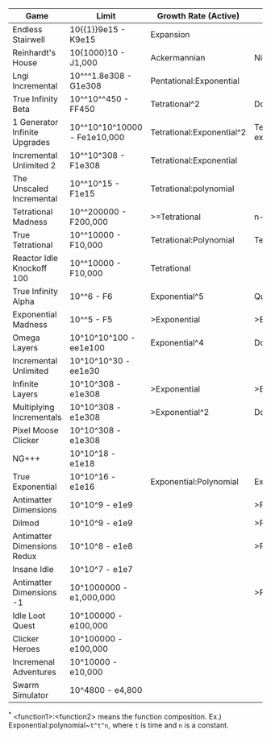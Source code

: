 | Game                          | Limit                        | Growth Rate (Active)      | Growth Rate (Idle)             | Creator         | Link                                                               |
|-------------------------------|------------------------------|---------------------------|--------------------------------|-----------------|--------------------------------------------------------------------|
| Endless Stairwell             | 10{{1}}9e15 - K9e15          | Expansion                 |                                | Demonin         | https://demonins-item-shop.demonin.repl.co/games/endlessStairwell/ |
| Reinhardt's House             | 10{1000}10 - J1,000          | Ackermannian              | Nil                            | Reinhardt       | https://reinhardt-c.github.io/ReinHouse/                           |
| Lngi Incremental              | 10^^^1.8e308 - G1e308        | Pentational:Exponential   |                                | Katakana        | https://lngi-incremental.glitch.me/                                |
| True Infinity Beta            | 10^^10^^450 - FF450          | Tetrational^2             | Doubly Tetrational             | Reinhardt       | https://reinhardt-c.github.io/TrueInfinity/beta                    |
| 1 Generator Infinite Upgrades | 10^^10^10^10000 - Fe1e10,000 | Tetrational:Exponential^2 | Tetrational:doubly exponential | Naruyoko        | https://naruyoko.github.io/one-generator--infinite-upgrades/       |
| Incremental Unlimited 2       | 10^^10^308 - F1e308          | Tetrational:Exponential   |                                | Number Engineer | N/A                                                                |
| The Unscaled Incremental      | 10^^10^15 - F1e15            | Tetrational:polynomial    |                                | SuperSpruce     | https://superspruce.github.io/TheUnscaledIncremental/              |
| Tetrational Madness           | 10^^200000 - F200,000        | >=Tetrational             | n-ply exponential              | Patcail         | https://scratch.mit.edu/projects/341525196/                        |
| True Tetrational              | 10^^10000 - F10,000          | Tetrational:Polynomial    | Tetrational:polynomial         | Patcail         | https://scratch.mit.edu/projects/310919497/                        |
| Reactor Idle Knockoff 100     | 10^^10000 - F10,000          | Tetrational               |                                | Redfire         | https://redfire75369.github.io/Reactor-Idle-Knockoff-100/          |
| True Infinity Alpha           | 10^^6 - F6                   | Exponential^5             | Quintuply exponential          | Reinhardt       | https://reinhardt-c.github.io/TrueInfinity/alpha/                  |
| Exponential Madness           | 10^^5 - F5                   | >Exponential              | >Exponential                   | TheTastyPi      | https://thetastypi.github.io/Exponential-Madness/                  |
| Omega Layers                  | 10^10^10^100 - ee1e100       | Exponential^4             | Doubly exponential.            | VeproGames      | https://veprogames.github.io/omega-layers/                         |
| Incremental Unlimited         | 10^10^10^30 - ee1e30         |                           |                                | Number Engineer | N/A                                                                |
| Infinite Layers               | 10^10^308 - e1e308           | >Exponential              | >Exponential                   | dan-simon       | https://dan-simon.github.io/misc/b2/                               |
| Multiplying Incrementals      | 10^10^308 - e1e308           | >Exponential^2            | Doubly exponential             | JohnathanTBG    | https://scratch.mit.edu/projects/325680353/                        |
| Pixel Moose Clicker           | 10^10^308 - e1e308           |                           |                                | greenshaman     | https://scratch.mit.edu/projects/337681661/                        |
| NG+++                         | 10^10^18 - e1e18             |                           |                                | Aarex           | https://raw.githack.com/aarextiaokhiao/IvarK.github.io/master/     |
| True Exponential              | 10^10^16 - e1e16             | Exponential:Polynomial    | Exponential:polynomial         | angarg12        | https://angarg12.github.io/TrueExponential/                        |
| Antimatter Dimensions         | 10^10^9 - e1e9               |                           | >Polynomial                    | Hevipelle       | http://ivark.github.io/                                            |
| Dilmod                        | 10^10^9 - e1e9               |                           | >Polynomial                    | Despacit        | https://dilmod.glitch.me/                                          |
| Antimatter Dimensions Redux   | 10^10^8 - e1e8               |                           | >Polynomial                    | Despacit        | https://ad2-thing.glitch.me/                                       |
| Insane Idle                   | 10^10^7 - e1e7               |                           |                                | keinniemand     | https://keinniemand.github.io/InsaneIdle/                          |
| Antimatter Dimensions -1      | 10^1000000 - e1,000,000      |                           | >Polynomial                    | Soul147         | https://bit.ly/2NJeSTu/                                            |
| Idle Loot Quest               | 10^100000 - e100,000         |                           |                                | TopCog          | N/A                                                                |
| Clicker Heroes                | 10^100000 - e100,000         |                           |                                | PlaySaurus      | https://www.clickerheroes.com/                                     |
| Incremenal Adventures         | 10^10000 - e10,000           |                           |                                | Gniller         | https://www.kongregate.com/games/Gniller/incremental-adventures    |
| Swarm Simulator               | 10^4800 - e4,800             |                           |                                | kawaritai       | https://www.swarmsim.com/                                          |

<sup>\*</sup> \<function1>:\<function2> means the function composition. Ex.) Exponential:polynomial~`t^t^n`, where `t` is time and `n` is a constant.
